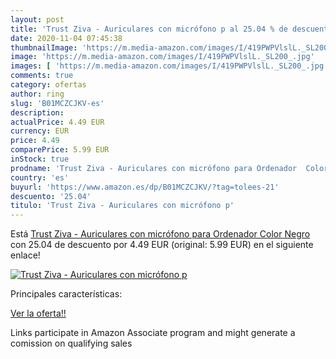 ```yaml
---
layout: post
title: 'Trust Ziva - Auriculares con micrófono p al 25.04 % de descuento'
date: 2020-11-04 07:45:38
thumbnailImage: 'https://m.media-amazon.com/images/I/419PWPVlslL._SL200_.jpg'
image: 'https://m.media-amazon.com/images/I/419PWPVlslL._SL200_.jpg'
images: [ 'https://m.media-amazon.com/images/I/419PWPVlslL._SL200_.jpg' ]
comments: true
category: ofertas
author: ring
slug: 'B01MCZCJKV-es'
description:
actualPrice: 4.49 EUR
currency: EUR
price: 4.49
comparePrice: 5.99 EUR
inStock: true
prodname: 'Trust Ziva - Auriculares con micrófono para Ordenador  Color Negro'
country: 'es'
buyurl: 'https://www.amazon.es/dp/B01MCZCJKV/?tag=tolees-21'
descuento: '25.04'
titulo: 'Trust Ziva - Auriculares con micrófono p'
---
```


Está [Trust Ziva - Auriculares con micrófono para Ordenador  Color Negro](https://www.amazon.es/dp/B01MCZCJKV/?tag=tolees-21) con 25.04 de descuento por 4.49 EUR (original: 5.99 EUR) en el siguiente enlace!

[![Trust Ziva - Auriculares con micrófono p](https://m.media-amazon.com/images/I/419PWPVlslL._SL200_.jpg)](https://www.amazon.es/dp/B01MCZCJKV/?tag=tolees-21)

Principales características:


[Ver la oferta!!](https://www.amazon.es/dp/B01MCZCJKV/?tag=tolees-21)

Links participate in Amazon Associate program and might generate a comission on qualifying sales


